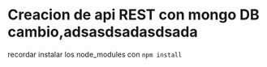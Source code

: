 # Creacion de api REST con mongo DB cambio,adsasdsadasdsada



recordar instalar los node_modules con  ```npm install ```